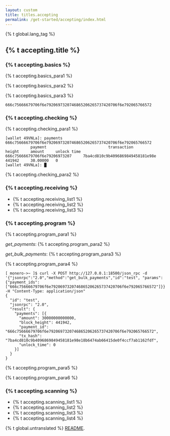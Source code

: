 ```yaml
---
layout: custom
title: titles.accepting
permalink: /get-started/accepting/index.html
---
```

{% t global.lang_tag %}
<section class="container">
    <div class="row">
    <!-- left two-thirds block-->
        <div class="full">
            <div class="info-block text-adapt">
                <div class="row center-xs">
                    <div class="col">
                        <h2>{% t accepting.title %}</h2>
                    </div>
                </div>
                <div>
                    <h3>{% t accepting.basics %}</h3>
                    <p>{% t accepting.basics_para1 %}</p>
                    <p>{% t accepting.basics_para2 %}</p>
                    <p>{% t accepting.basics_para3 %}</p>
                    <div class="highlighter-rouge">
                        <div class="highlight">
                            <pre class="highlight"><code>666c75666679706f6e7920697320746865206265737420706f6e792065766572</code></pre>
                        </div>
                    </div>
                    <h3>{% t accepting.checking %}</h3>
                    <p>{% t accepting.checking_para1 %}</p>
                    <div class="highlighter-rouge">
                        <div class="highlight">
                            <pre class="highlight"><code>[wallet 49VNLa]: payments 666c75666679706f6e7920697320746865206265737420706f6e792065766572
           payment                           transaction               height     amount     unlock time
666c75666679706f6e79206973207     7ba4cd810c9b4096869849458181e98e     441942     30.00000   0
[wallet 49VNLa]: █</code></pre>
                        </div>
                    </div>
                    <p>{% t accepting.checking_para2 %}</p>
                    <h3>{% t accepting.receiving %}</h3>
                    <ul>
                        <li>{% t accepting.receiving_list1 %}</li>
                        <li>{% t accepting.receiving_list2 %}</li>
                        <li>{% t accepting.receiving_list3 %}</li>
                    </ul>
                    <h3 id="checking-for-a-payment-programmatically">{% t accepting.program %}</h3>
                    <p>{% t accepting.program_para1 %}</p>
                    <p><em>get_payments</em>: {% t accepting.program_para2 %}</p>
                    <p><em>get_bulk_payments</em>: {% t accepting.program_para3 %}</p>
                    <p>{% t accepting.program_para4 %}</p>
                    <div class="highlighter-rouge">
                        <div class="highlight">
                            <pre class="highlight"><code>[ monero-&gt;~ ]$ curl -X POST http://127.0.0.1:18500/json_rpc -d '{"jsonrpc":"2.0","method":"get_bulk_payments","id":"test", "params":{"payment_ids": ["666c75666679706f6e7920697320746865206265737420706f6e792065766572"]}}' -H "Content-Type: application/json"
{
  "id": "test",
  "jsonrpc": "2.0",
  "result": {
    "payments": [{
      "amount": 30000000000000,
      "block_height": 441942,
      "payment_id": "666c75666679706f6e7920697320746865206265737420706f6e792065766572",
      "tx_hash": "7ba4cd810c9b4096869849458181e98e18b6474ab66415de0f4ccf7ab1162fdf",
      "unlock_time": 0
    }]
  }
}</code></pre>
                        </div>
                    </div>
                    <p>{% t accepting.program_para5 %}</p>
                    <p>{% t accepting.program_para6 %}</p>
                    <h3 id="programatically-scanning-for-payments">{% t accepting.scanning %}</h3>
                    <ul>
                        <li>{% t accepting.scanning_list1 %}</li>
                        <li>{% t accepting.scanning_list2 %}</li>
                        <li>{% t accepting.scanning_list3 %}</li>
                        <li>{% t accepting.scanning_list4 %}</li>
                    </ul>
                </div>
            </div>
        </div>                
        <!-- end right one-third block-->
    </div>
</section>

<div class="untranslated {% t accepting.translated %}">
    <p>{% t global.untranslated %} <a class="untranslated-link" href="https://repo.getmonero.org/monero-project/monero-site/blob/master/README.md#140-how-to-translate-a-page">README</a>.</p>
</div>